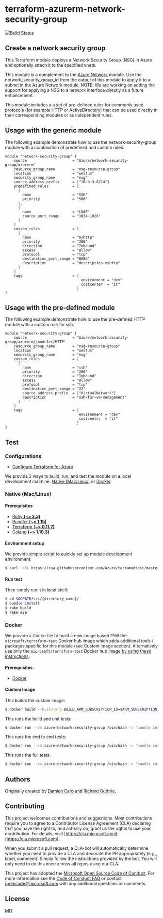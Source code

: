# terraform-azurerm-network-security-group

[![Build Status](https://travis-ci.org/Azure/terraform-azurerm-network-security-group.svg?branch=master)](https://travis-ci.org/Azure/terraform-azurerm-network-security-group)

## Create a network security group

This Terraform module deploys a Network Security Group (NSG) in Azure and optionally attach it to the specified vnets.

This module is a complement to the [Azure Network](https://registry.terraform.io/modules/Azure/network/azurerm) module. Use the network_security_group_id from the output of this module to apply it to a subnet in the Azure Network module.
NOTE: We are working on adding the support for applying a NSG to a network interface directly as a future enhancement.

This module includes a a set of pre-defined rules for commonly used protocols (for example HTTP or ActiveDirectory) that can be used directly in their corresponding modules or as independent rules.

## Usage with the generic module

The following example demonstrate how to use the network-security-group module with a combination of predefined and custom rules.

```hcl
module "network-security-group" {
    source                     = "Azure/network-security-group/azurerm"
    resource_group_name        = "nsg-resource-group"
    location                   = "westus"
    security_group_name        = "nsg"
    source_address_prefix      = ["10.0.3.0/24"]
    predefined_rules           = [
      {
        name                   = "SSH"
        priority               = "500"
      },
      {
        name                   = "LDAP"
        source_port_range      = "1024-1026"
      }
    ]
    custom_rules               = [
      {
        name                   = "myhttp"
        priority               = "200"
        direction              = "Inbound"
        access                 = "Allow"
        protocol               = "tcp"
        destination_port_range = "8080"
        description            = "description-myhttp"
      }
    ]
    tags                       = {
                                   environment = "dev"
                                   costcenter  = "it"
                                 }
}
```

## Usage with the pre-defined module

The following example demonstrate how to use the pre-defined HTTP module with a custom rule for ssh.

```hcl
module "network-security-group" {
    source                     = "Azure/network-security-group/azurerm//modules/HTTP"
    resource_group_name        = "nsg-resource-group"
    location                   = "westus"
    security_group_name        = "nsg"
    custom_rules               = [
      {
        name                   = "ssh"
        priority               = "200"
        direction              = "Inbound"
        access                 = "Allow"
        protocol               = "tcp"
        destination_port_range = "22"
        source_address_prefix  = ["VirtualNetwork"]
        description            = "ssh-for-vm-management"
      }
    ]
    tags                       = {
                                  environment = "dev"
                                  costcenter  = "it"
                                 }
}
```

## Test

### Configurations

- [Configure Terraform for Azure](https://docs.microsoft.com/en-us/azure/virtual-machines/linux/terraform-install-configure)

We provide 2 ways to build, run, and test the module on a local development machine.  [Native (Mac/Linux)](#native-maclinux) or [Docker](#docker).

### Native (Mac/Linux)

#### Prerequisites

- [Ruby **(~> 2.3)**](https://www.ruby-lang.org/en/downloads/)
- [Bundler **(~> 1.15)**](https://bundler.io/)
- [Terraform **(~> 0.11.7)**](https://www.terraform.io/downloads.html)
- [Golang **(~> 1.10.3)**](https://golang.org/dl/)

#### Environment setup

We provide simple script to quickly set up module development environment:

```sh
$ curl -sSL https://raw.githubusercontent.com/Azure/terramodtest/master/tool/env_setup.sh | sudo bash
```

#### Run test

Then simply run it in local shell:

```sh
$ cd $GOPATH/src/{directory_name}/
$ bundle install
$ rake build
$ rake e2e
```

### Docker

We provide a Dockerfile to build a new image based `FROM` the `microsoft/terraform-test` Docker hub image which adds additional tools / packages specific for this module (see Custom Image section).  Alternatively use only the `microsoft/terraform-test` Docker hub image [by using these instructions](https://github.com/Azure/terraform-test).

#### Prerequisites

- [Docker](https://www.docker.com/community-edition#/download)

#### Custom Image

This builds the custom image:

```sh
$ docker build --build-arg BUILD_ARM_SUBSCRIPTION_ID=$ARM_SUBSCRIPTION_ID --build-arg BUILD_ARM_CLIENT_ID=$ARM_CLIENT_ID --build-arg BUILD_ARM_CLIENT_SECRET=$ARM_CLIENT_SECRET --build-arg BUILD_ARM_TENANT_ID=$ARM_TENANT_ID -t azure-network-security-group .
```

This runs the build and unit tests:

```sh
$ docker run --rm azure-network-security-group /bin/bash -c "bundle install && rake build"
```

This runs the end to end tests:

```sh
$ docker run --rm azure-network-security-group /bin/bash -c "bundle install && rake e2e"
```

This runs the full tests:

```sh
$ docker run --rm azure-network-security-group /bin/bash -c "bundle install && rake full"
```

## Authors

Originally created by [Damien Caro](http://github.com/dcaro) and [Richard Guthrie](https://github.com/rguthriemsft).

## Contributing

This project welcomes contributions and suggestions.  Most contributions require you to agree to a
Contributor License Agreement (CLA) declaring that you have the right to, and actually do, grant us
the rights to use your contribution. For details, visit [https://cla.microsoft.com](https://cla.microsoft.com).

When you submit a pull request, a CLA-bot will automatically determine whether you need to provide
a CLA and decorate the PR appropriately (e.g., label, comment). Simply follow the instructions
provided by the bot. You will only need to do this once across all repos using our CLA.

This project has adopted the [Microsoft Open Source Code of Conduct](https://opensource.microsoft.com/codeofconduct/).
For more information see the [Code of Conduct FAQ](https://opensource.microsoft.com/codeofconduct/faq/) or
contact [opencode@microsoft.com](mailto:opencode@microsoft.com) with any additional questions or comments.

## License

[MIT](LICENSE)
